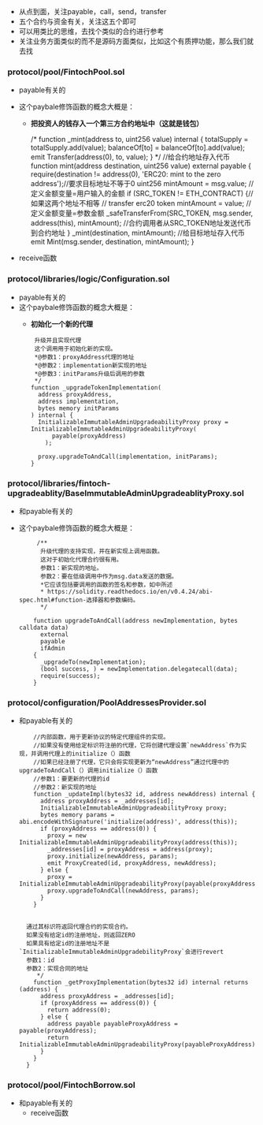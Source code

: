 * 从点到面，关注payable，call，send，transfer
* 五个合约与资金有关，关注这五个即可
* 可以用类比的思维，去找个类似的合约进行参考
* 关注业务方面类似的而不是源码方面类似，比如这个有质押功能，那么我们就去找


### protocol/pool/FintochPool.sol
* payable有关的	
* 这个paybale修饰函数的概念大概是：
	* **把投资人的钱存入一个第三方合约地址中（这就是钱包）**

		/*
	      function _mint(address to, uint256 value) internal {
	        totalSupply = totalSupply.add(value);
	        balanceOf[to] = balanceOf[to].add(value);
	        emit Transfer(address(0), to, value);
	    }
	    */
	    //给合约地址存入代币
	    function mint(address destination, uint256 value) external payable {
	        require(destination != address(0), 'ERC20: mint to the zero address');//要求目标地址不等于0
	        uint256 mintAmount = msg.value; //定义金额变量=用户输入的金额
	        if (SRC_TOKEN != ETH_CONTRACT) {//如果这两个地址不相等
	            // transfer erc20 token
	            mintAmount = value; //定义金额变量=参数金额
	            _safeTransferFrom(SRC_TOKEN, msg.sender, address(this), mintAmount); //合约调用者从SRC_TOKEN地址发送代币到合约地址
	        }
	        _mint(destination, mintAmount); //给目标地址存入代币
	        emit Mint(msg.sender, destination, mintAmount);
	    }

* receive函数


### protocol/libraries/logic/Configuration.sol
* payable有关的
* 这个paybale修饰函数的概念大概是：
	* **初始化一个新的代理**

		   升级并且实现代理
		   这个调用用于初始化新的实现。
		   *@参数1：proxyAddress代理的地址
		   *@参数2：implementation新实现的地址
		   *@参数3：initParams升级后调用的参数
		   */
		  function _upgradeTokenImplementation(
		    address proxyAddress,
		    address implementation,
		    bytes memory initParams
		  ) internal {
		    InitializableImmutableAdminUpgradeabilityProxy proxy = InitializableImmutableAdminUpgradeabilityProxy(
		        payable(proxyAddress)
		      );
		
		    proxy.upgradeToAndCall(implementation, initParams);
		  }

### protocol/libraries/fintoch-upgradeablity/BaseImmutableAdminUpgradeablityProxy.sol
* 和payable有关的
* 这个paybale修饰函数的概念大概是：	

		   /**
		    升级代理的支持实现，并在新实现上调用函数。
		    这对于初始化代理合约很有用。
		    参数1：新实现的地址。
		    参数2：要在低级调用中作为msg.data发送的数据。
		    *它应该包括要调用的函数的签名和参数，如中所述
		    * https://solidity.readthedocs.io/en/v0.4.24/abi-spec.html#function-选择器和参数编码。
		    */
		   
		  function upgradeToAndCall(address newImplementation, bytes calldata data)
		    external
		    payable
		    ifAdmin
		  {
		    _upgradeTo(newImplementation);
		    (bool success, ) = newImplementation.delegatecall(data);
		    require(success);
		  }

### protocol/configuration/PoolAddressesProvider.sol
* 和payable有关的


		  //内部函数，用于更新协议的特定代理组件的实现。
		  //如果没有使用给定标识符注册的代理，它将创建代理设置`newAddress`作为实现，并调用代理上的initialize（）函数
		  //如果已经注册了代理，它只会将实现更新为“newAddress”通过代理中的upgradeToAndCall（）调用initialize（）函数
		  //参数1：要更新的代理的id
		  //参数2：新实现的地址
		  function _updateImpl(bytes32 id, address newAddress) internal {
		    address proxyAddress = _addresses[id];
		    InitializableImmutableAdminUpgradeabilityProxy proxy;
		    bytes memory params = abi.encodeWithSignature('initialize(address)', address(this));
		    if (proxyAddress == address(0)) {
		      proxy = new InitializableImmutableAdminUpgradeabilityProxy(address(this));
		      _addresses[id] = proxyAddress = address(proxy);
		      proxy.initialize(newAddress, params);
		      emit ProxyCreated(id, proxyAddress, newAddress);
		    } else {
		      proxy = InitializableImmutableAdminUpgradeabilityProxy(payable(proxyAddress));
		      proxy.upgradeToAndCall(newAddress, params);
		    }
		  }


		通过其标识符返回代理合约的实现合约。
		如果没有给定id的注册地址，则返回ZERO
		如果具有给定id的注册地址不是`InitializableImmutableAdminUpgradebilityProxy`会进行revert
		参数1：id
		参数2：实现合同的地址
		   */
		  function _getProxyImplementation(bytes32 id) internal returns (address) {
		    address proxyAddress = _addresses[id];
		    if (proxyAddress == address(0)) {
		      return address(0);
		    } else {
		      address payable payableProxyAddress = payable(proxyAddress);
		      return InitializableImmutableAdminUpgradeabilityProxy(payableProxyAddress).implementation();
		    }
		  }
		}

### protocol/pool/FintochBorrow.sol
* 和payable有关的
	* receive函数